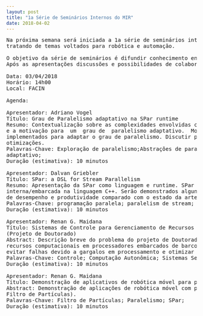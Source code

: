 ```yaml
---
layout: post
title: "1a Série de Seminários Internos do MIR"
date: 2018-04-02
---
```



<pre>
Na próxima semana será iniciada a 1a série de seminários internos do MIR de 2018
tratando de temas voltados para robótica e automação. 

O objetivo da série de seminários é difundir conhecimento entre membros da PUC-RS. 
Após as apresentações discussões e possibilidades de colaboração serão levantadas.

Data: 03/04/2018
Horário: 14h00
Local: FACIN

Agenda:

Apresentador: Adriano Vogel
Título: Grau de Paralelismo adaptativo na SPar runtime
Resumo: Contextualização sobre as complexidades envolvidas com o grau de paralelismo
e a motivação para  um  grau de  paralelismo adaptativo.  Mostrar  alguns mecanismos 
implementados para adaptar o grau de paralelismo. Discutir perspectivas para futuras 
otimizações.
Palavras-Chave: Exploração de paralelismo;Abstrações de paralelismo;Grau de paralelismo 
adaptativo;
Duração (estimativa): 10 minutos

Apresentador: Dalvan Griebler
Título: SPar: a DSL for Stream Parallelism
Resumo: Apresentação da SPar como linguagem e runtime. SPar é considerada uma DSL 
interna/embarcada na linguagem C++. Serão demonstrados alguns casos de uso, resultados 
de desempenho e produtividade comparado com o estado da arte.
Palavras-Chave: programação paralela; paralelism de stream; sistemas multi-core;
Duração (estimativa): 10 minutos

Apresentador: Renan G. Maidana
Título: Sistemas de Controle para Gerenciamento de Recursos Computacionais em Robôs Móveis 
(Projeto de Doutorado)
Abstract: Descrição breve do problema do projeto de Doutorado, que é o auto-gerenciamento de 
recursos computacionais em processadores embarcados de barcos autônomos, com a motivação de 
evitar falhas devido a gargalos em processamento e otimizar a economia de energia.
Palavras-Chave: Controle; Computação Autonômica; Sistemas Self-*; Barcos Autônomos;
Duração (estimativa): 10 minutos

Apresentador: Renan G. Maidana
Título: Demonstração de aplicativos de robótica móvel para paralelismo com SPar
Abstract: Demonstração de aplicações de robótica móvel com potencial de paralelismo (e.g. 
Filtro de Partículas).
Palavras-Chave: Filtro de Partículas; Paralelismo; SPar;
Duração (estimativa): 10 minutos


</pre>
